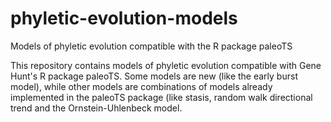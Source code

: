 # phyletic-evolution-models
Models of phyletic evolution compatible with the R package paleoTS

This repository contains models of phyletic evolution compatible with Gene Hunt's R package paleoTS. Some models are new (like the early burst model), while other models are combinations of models already implemented in the paleoTS package (like stasis, random walk directional trend and the Ornstein-Uhlenbeck model.
